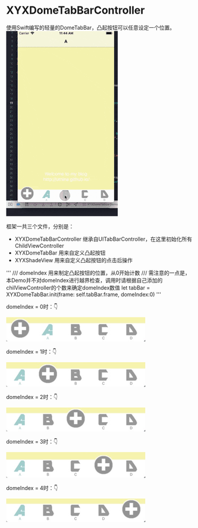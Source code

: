 # XYXDomeTabBarController
使用Swift编写的轻量的DomeTabBar，凸起按钮可以任意设定一个位置。
![gif](./ReadMe/aa.gif)

框架一共三个文件，分别是：
- XYXDomeTabBarController 继承自UITabBarController，在这里初始化所有ChildViewController
- XYXDomeTabBar 用来自定义凸起按钮
- XYXShadeView 用来自定义凸起按钮的点击后操作

'''
/// domeIndex 用来制定凸起按钮的位置，从0开始计数
/// 需注意的一点是，本Demo并不对domeIndex进行越界检查，调用时请根据自己添加的chilViewController的个数来确定domeIndex数值
let tabBar = XYXDomeTabBar.init(frame: self.tabBar.frame, domeIndex:0)
'''

domeIndex = 0时：👇

![domeIndex = 0](./ReadMe/0.png)

domeIndex = 1时：👇

![imdomeIndex = 1](./ReadMe/1.png)

domeIndex = 2时：👇

![domeIndex = 2](./ReadMe/2.png)

domeIndex = 3时：👇

![domeIndex = 3](./ReadMe/3.png)

domeIndex = 4时：👇

![domeIndex = 4](./ReadMe/4.png)

